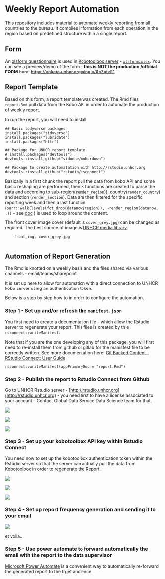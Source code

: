 # Weekly Report Automation


This repository includes material to automate weekly reporting from all countries to the bureau. It compiles information from each operation in the region based on predefined structure within a single report.


## Form

An [xlsform questionnaire](http://xlsform.org) is used in [Kobotoolbox server](http://kobo.unhcr.org) - [`xlsform.xlsx`](https://github.com/unhcr-americas/weekly-report/raw/main/xlsform.xlsx). You can see a preview/demo of the form - __this is NOT the production /official FORM__ here: https://enketo.unhcr.org/single/6o7btvE1 


## Report Template

Based on this form, a report template was created. The Rmd files `report.Rmd` pull data from the Kobo API in order to automate the production of weekly report.

to run the report, you will need to install 

```{r}
## Basic todyverse packages
install.packages("tidyverse")
install.packages("lubridate")
install.packages("httr")

## Package for UNHCR report template
# install.packages("devtools")
devtools::install_github("vidonne/unhcrdown")

## Package to create automatation with http://rstudio.unhcr.org
devtools::install_github("rstudio/rsconnect")

```

Basically in a first chunk the report pull the data from kobo API and some basic reshaping are performed, then 3 functions are created to parse the data and according to sub-region(`render_region`)), country(`render_country`) and section (`render_section`). Data are then filtered for the specific reporting week and then a last function (`purr::walk(levels(fct_drop(datanow$region)), ~render_region(datanow, .))` - see [doc](https://purrr.tidyverse.org/reference/map.html) ) is used to loop around the content.


The front cover image cover (default is `cover_grey.jpg`) can be changed as required. The best source of image is [UNHCR media library](http://media.unhcr.org).

```
    front_img: cover_grey.jpg
    
```

## Automation of Report Generation

The Rmd is knotted on a weekly basis and the files shared via various channels - email/teams/sharepoint

It is set up here to allow for automation with a direct connection to UNHCR kobo server using an authentication token.

Below is a step by step how to in order to configure the automation.

 
### Step 1 - Set up and/or refresh the `manifest.json`

You first need to create a documentation file - which allow the Rstudio server to regenerate your report. This files is created by th e `rsconnect::writeManifest`.

Note that if you are the one developing any of this package, you will first need to re-install them from github or gitlab for the manisfest file to be correctly written. See more documentation here: [Git Backed Content - RStudio Connect: User Guide](https://docs.rstudio.com/connect/user/git-backed/)

```{r}
rsconnect::writeManifest(appPrimaryDoc = "report.Rmd")
```

### Step 2 -  Publish the report to Rstudio Connect from Github

Go to UNHCR Rstudio server - [http://rstudio.unhcr.org](http://rstudio.unhcr.org) - you need first to have a license associated to your account - Contact Global Data Service Data Science team for that.
 
![ ](https://raw.githubusercontent.com/unhcr-americas/weekly-report/main/inst/fromGit.png) 



![ ](https://raw.githubusercontent.com/unhcr-americas/weekly-report/main/inst/fromGit2.png)


![ ](https://raw.githubusercontent.com/unhcr-americas/weekly-report/main/inst/fromGit3.png)



### Step 3 -  Set up your kobotoolbox API key within Rstudio Connect

You need now to set up the kobotoolbox authentication token within the Rstudio server so that the server can actually pull the data from Kobotoolbox in order to regenerate the Report.

![ ](https://raw.githubusercontent.com/unhcr-americas/weekly-report/main/inst/fromGit4.png)

![ ](https://raw.githubusercontent.com/unhcr-americas/weekly-report/main/inst/fromGit5.png)


![ ](https://raw.githubusercontent.com/unhcr-americas/weekly-report/main/inst/fromGit6.png)


### Step 4 -  Set up report frequency generation and sending it to your email


![ ](https://raw.githubusercontent.com/unhcr-americas/weekly-report/main/inst/fromGit7.png)

et voila...



### Step 5 -  Use power automate to forward automatically the email with the report to the data supervisor
 
[Microsoft Power Automate](https://make.powerautomate.com/) is a convenient way to automatically re-forward the generated report to the trget audience.



